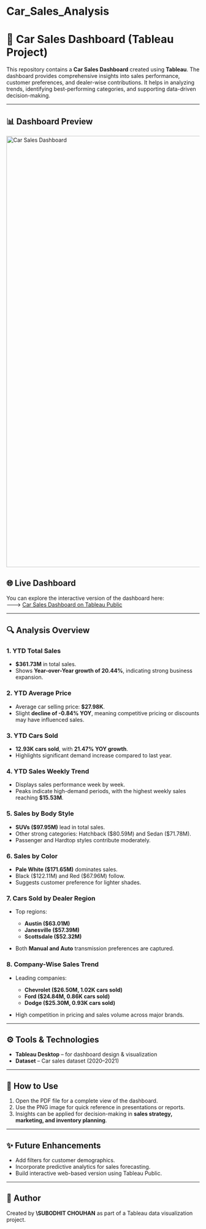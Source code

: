 # Car_Sales_Analysis

# 🚗 Car Sales Dashboard (Tableau Project)

This repository contains a **Car Sales Dashboard** created using **Tableau**.
The dashboard provides comprehensive insights into sales performance, customer preferences, and dealer-wise contributions.
It helps in analyzing trends, identifying best-performing categories, and supporting data-driven decision-making.

---

## 📊 Dashboard Preview


<img width="1999" height="1124" alt="Car Sales Dashboard" src="https://github.com/user-attachments/assets/57645511-6231-49a7-99ca-4a65839192e6" />


## 🌐 Live Dashboard
You can explore the interactive version of the dashboard here:  
---> [Car Sales Dashboard on Tableau Public](https://public.tableau.com/views/CarSalesDashboard_17580179076030/CarSalesDashboard)

---

## 🔍 Analysis Overview

### 1. **YTD Total Sales**

* **\$361.73M** in total sales.
* Shows **Year-over-Year growth of 20.44%**, indicating strong business expansion.

### 2. **YTD Average Price**

* Average car selling price: **\$27.98K**.
* Slight **decline of -0.84% YOY**, meaning competitive pricing or discounts may have influenced sales.

### 3. **YTD Cars Sold**

* **12.93K cars sold**, with **21.47% YOY growth**.
* Highlights significant demand increase compared to last year.

### 4. **YTD Sales Weekly Trend**

* Displays sales performance week by week.
* Peaks indicate high-demand periods, with the highest weekly sales reaching **\$15.53M**.

### 5. **Sales by Body Style**

* **SUVs (\$97.95M)** lead in total sales.
* Other strong categories: Hatchback (\$80.59M) and Sedan (\$71.78M).
* Passenger and Hardtop styles contribute moderately.

### 6. **Sales by Color**

* **Pale White (\$171.65M)** dominates sales.
* Black (\$122.11M) and Red (\$67.96M) follow.
* Suggests customer preference for lighter shades.

### 7. **Cars Sold by Dealer Region**

* Top regions:

  * **Austin (\$63.01M)**
  * **Janesville (\$57.39M)**
  * **Scottsdale (\$52.32M)**
* Both **Manual and Auto** transmission preferences are captured.

### 8. **Company-Wise Sales Trend**

* Leading companies:

  * **Chevrolet (\$26.50M, 1.02K cars sold)**
  * **Ford (\$24.84M, 0.86K cars sold)**
  * **Dodge (\$25.30M, 0.93K cars sold)**
* High competition in pricing and sales volume across major brands.

---

## ⚙️ Tools & Technologies

* **Tableau Desktop** – for dashboard design & visualization
* **Dataset** – Car sales dataset (2020–2021)

---


## 🚀 How to Use

1. Open the PDF file for a complete view of the dashboard.
2. Use the PNG image for quick reference in presentations or reports.
3. Insights can be applied for decision-making in **sales strategy, marketing, and inventory planning**.

---

## ✨ Future Enhancements

* Add filters for customer demographics.
* Incorporate predictive analytics for sales forecasting.
* Build interactive web-based version using Tableau Public.

---

## 📌 Author

Created by **\SUBODHIT CHOUHAN** as part of a Tableau data visualization project.
